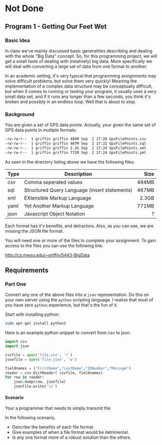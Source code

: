 # Not Done
## Program 1 - Getting Our Feet Wet

### Basic Idea
In class we've mainly discussed basic generalities describing and dealing with the whole "Big Data" concept.
So, for this programming project, we will get a small taste of dealing with  (relatively) big data. More specifically we
will deal with converting a large set of data from one format to another. 

In an academic setting, it's very typical that programming assignments may solve difficult problems, but solve
them very quickly! Meaning the implementation of a complex data structure may be conceptually difficult, but
when it comes to running or testing your program, it usually uses a very small data set, and if it runs any longer
than a few seconds, you think it's broken and possibly in an endless loop. Well that is about to stop. 

### Background

You are given a set of GPS data points. Actually, your given the same set of GPS data points in multiple
formats:

```bash
-rw-rw-r--  1 griffin griffin 484M Sep  2 17:20 GpsFilePoints.csv
-rw-rw-r--  1 griffin griffin 467M Sep  2 17:22 GpsFilePoints.sql
-rw-rw-r--  1 griffin griffin 2.3G Sep  2 17:24 GpsFilePoints.xml
-rw-rw-r--  1 griffin griffin 771M Sep  2 17:24 GpsFilePoints.yml
```

As seen in the directory listing above we have the following files:

| Type | Description                                  | Size    |
|------|----------------------------------------------|--------:|
| csv  |Comma seperated values                        | 484MB   |
| sql  |Structured Query Language (insert statements) | 467MB   | 
| xml  |EXtensible Markup Language                    | 2.3GB   |
| yaml |Yet Another Markup Language                   | 771MB   |
| json |Javascript Object Notation                    | ?       |

Each format has it's benefits, and detractors. Also, as you can see, we are missing the JSON file format. 

You will need one or more of the files to complete your assignment. To gain access to the files 
you can use the following link: 

http://cs.mwsu.edu/~griffin/5443-BigData

## Requirements

### Part One

Convert any one of the above files into a `json` representation. Do this on your own server using the `python` 
scripting language. I realize that most of you have zero `python` experience, but that's the fun of it.

Start with installing python:

```bash
sudo apt-get install python3
```

Here is an example python snippet to convert from csv to json:

```python
import csv
import json

csvfile = open('file.csv', 'r')
jsonfile = open('file.json', 'w')

fieldnames = ("FirstName","LastName","IDNumber","Message")
reader = csv.DictReader( csvfile, fieldnames)
for row in reader:
    json.dump(row, jsonfile)
    jsonfile.write('\n')
```

#### Scenario

Your a programmer that needs to simply transmit the 

In the following scenario, 

- Describe the benefits of each file format. 
- Give examples of when a file format would be detrimental. 
- Is any one format more of a robust solution than the others.
 

 
